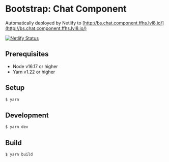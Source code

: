 # Bootstrap: Chat Component

Automatically deployed by Netlify to [http://bs.chat.component.ffhs.lvl8.io/](http://bs.chat.component.ffhs.lvl8.io/)

[![Netlify Status](https://api.netlify.com/api/v1/badges/f94970e0-e599-4ce3-8fa8-bd74a0b9b5ce/deploy-status)](https://app.netlify.com/sites/bejewelled-semolina-705be5/deploys)

## Prerequisites

* Node v16.17 or higher
* Yarn v1.22 or higher

## Setup

```sh
$ yarn
```

## Development

```sh
$ yarn dev
```

## Build

```sh
$ yarn build
```
